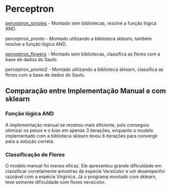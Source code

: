 # Perceptron

[perceptron_simples](docs/Perceptron_Simples.pdf) - Montado sem bibliotecas, resolve a função lógica AND.

perceptron_pronto - Montado utilizando a biblioteca sklearn, também resolve a função lógica AND.

[perceptron_flowers](docs/Classificao_de_Flores_com_Perceptron.pdf) - Montado sem bibliotecas, classifica as flores com a base de dados do Saulo.

perceptron_pronto2 - Montado utilizando a biblioteca sklearn, classifica as flores com a base de dados do Saulo.

## Comparação entre Implementação Manual e com sklearn

### Função lógica AND

A implementação manual se mostrou mais eficiente, pois conseguiu otimizar os pesos e o bias em apenas 3 iterações, enquanto o modelo implementado com a biblioteca sklearn levou 8 iterações para convergir para a solução correta.

### Classificação de Flores

O modelo manual foi menos eficaz. Ele apresentou grande dificuldade em classificar corretamente amostras da espécie Versicolor e um desempenho razoável com a espécie Virginica. Já o programa montado com sklearn, teve somente dificuldade com flores versicolor.